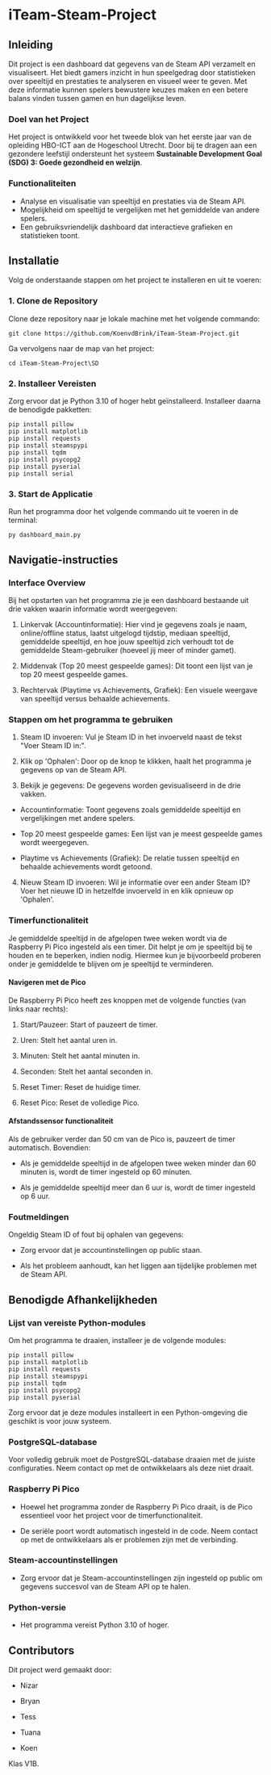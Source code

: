 # iTeam-Steam-Project

## Inleiding

Dit project is een dashboard dat gegevens van de Steam API verzamelt en visualiseert. Het biedt gamers inzicht in hun speelgedrag door statistieken over speeltijd en prestaties te analyseren en visueel weer te geven. Met deze informatie kunnen spelers bewustere keuzes maken en een betere balans vinden tussen gamen en hun dagelijkse leven.


### Doel van het Project

Het project is ontwikkeld voor het tweede blok van het eerste jaar van de opleiding HBO-ICT aan de Hogeschool Utrecht. Door bij te dragen aan een gezondere leefstijl ondersteunt het systeem **Sustainable Development Goal (SDG) 3: Goede gezondheid en welzijn**.


### Functionaliteiten

- Analyse en visualisatie van speeltijd en prestaties via de Steam API.
- Mogelijkheid om speeltijd te vergelijken met het gemiddelde van andere spelers.
- Een gebruiksvriendelijk dashboard dat interactieve grafieken en statistieken toont.


## Installatie

Volg de onderstaande stappen om het project te installeren en uit te voeren:


### 1. Clone de Repository

Clone deze repository naar je lokale machine met het volgende commando:

```
git clone https://github.com/KoenvdBrink/iTeam-Steam-Project.git
```

Ga vervolgens naar de map van het project:

```
cd iTeam-Steam-Project\SD
```

### 2. Installeer Vereisten

Zorg ervoor dat je Python 3.10 of hoger hebt geïnstalleerd. Installeer daarna de benodigde pakketten:

```
pip install pillow
pip install matplotlib
pip install requests
pip install steamspypi
pip install tqdm
pip install psycopg2
pip install pyserial
pip install serial
```

### 3. Start de Applicatie

Run het programma door het volgende commando uit te voeren in de terminal:

```
py dashboard_main.py
```


## Navigatie-instructies

### Interface Overview

Bij het opstarten van het programma zie je een dashboard bestaande uit drie vakken waarin informatie wordt weergegeven:

1. Linkervak (Accountinformatie): Hier vind je gegevens zoals je naam, online/offline status, laatst uitgelogd tijdstip, mediaan speeltijd, gemiddelde speeltijd, en hoe jouw speeltijd zich verhoudt tot de gemiddelde Steam-gebruiker (hoeveel jij meer of minder gamet).

2. Middenvak (Top 20 meest gespeelde games): Dit toont een lijst van je top 20 meest gespeelde games.

3. Rechtervak (Playtime vs Achievements, Grafiek): Een visuele weergave van speeltijd versus behaalde achievements.


### Stappen om het programma te gebruiken

1. Steam ID invoeren: Vul je Steam ID in het invoerveld naast de tekst "Voer Steam ID in:".

2. Klik op 'Ophalen': Door op de knop te klikken, haalt het programma je gegevens op van de Steam API.

3. Bekijk je gegevens: De gegevens worden gevisualiseerd in de drie vakken.

- Accountinformatie: Toont gegevens zoals gemiddelde speeltijd en vergelijkingen met andere spelers.

- Top 20 meest gespeelde games: Een lijst van je meest gespeelde games wordt weergegeven.

- Playtime vs Achievements (Grafiek): De relatie tussen speeltijd en behaalde achievements wordt getoond.

4. Nieuw Steam ID invoeren: Wil je informatie over een ander Steam ID? Voer het nieuwe ID in hetzelfde invoerveld in en klik opnieuw op 'Ophalen'.


### Timerfunctionaliteit

Je gemiddelde speeltijd in de afgelopen twee weken wordt via de Raspberry Pi Pico ingesteld als een timer. Dit helpt je om je speeltijd bij te houden en te beperken, indien nodig. Hiermee kun je bijvoorbeeld proberen onder je gemiddelde te blijven om je speeltijd te verminderen.


#### Navigeren met de Pico

De Raspberry Pi Pico heeft zes knoppen met de volgende functies (van links naar rechts):

1. Start/Pauzeer: Start of pauzeert de timer.

2. Uren: Stelt het aantal uren in.

3. Minuten: Stelt het aantal minuten in.

4. Seconden: Stelt het aantal seconden in.

5. Reset Timer: Reset de huidige timer.

6. Reset Pico: Reset de volledige Pico.


#### Afstandssensor functionaliteit 

Als de gebruiker verder dan 50 cm van de Pico is, pauzeert de timer automatisch. Bovendien:

- Als je gemiddelde speeltijd in de afgelopen twee weken minder dan 60 minuten is, wordt de timer ingesteld op 60 minuten.

- Als je gemiddelde speeltijd meer dan 6 uur is, wordt de timer ingesteld op 6 uur.


### Foutmeldingen

Ongeldig Steam ID of fout bij ophalen van gegevens:

- Zorg ervoor dat je accountinstellingen op public staan.

- Als het probleem aanhoudt, kan het liggen aan tijdelijke problemen met de Steam API.


## Benodigde Afhankelijkheden

### Lijst van vereiste Python-modules

Om het programma te draaien, installeer je de volgende modules:

```
pip install pillow
pip install matplotlib
pip install requests
pip install steamspypi
pip install tqdm
pip install psycopg2
pip install pyserial
```

Zorg ervoor dat je deze modules installeert in een Python-omgeving die geschikt is voor jouw systeem.


### PostgreSQL-database

Voor volledig gebruik moet de PostgreSQL-database draaien met de juiste configuraties. Neem contact op met de ontwikkelaars als deze niet draait.


### Raspberry Pi Pico

- Hoewel het programma zonder de Raspberry Pi Pico draait, is de Pico essentieel voor het project voor de timerfunctionaliteit.

- De seriële poort wordt automatisch ingesteld in de code. Neem contact op met de ontwikkelaars als er problemen zijn met de verbinding.


### Steam-accountinstellingen

- Zorg ervoor dat je Steam-accountinstellingen zijn ingesteld op public om gegevens succesvol van de Steam API op te halen.


### Python-versie

- Het programma vereist Python 3.10 of hoger.


## Contributors

Dit project werd gemaakt door:

- Nizar

- Bryan

- Tess

- Tuana

- Koen

Klas V1B.


